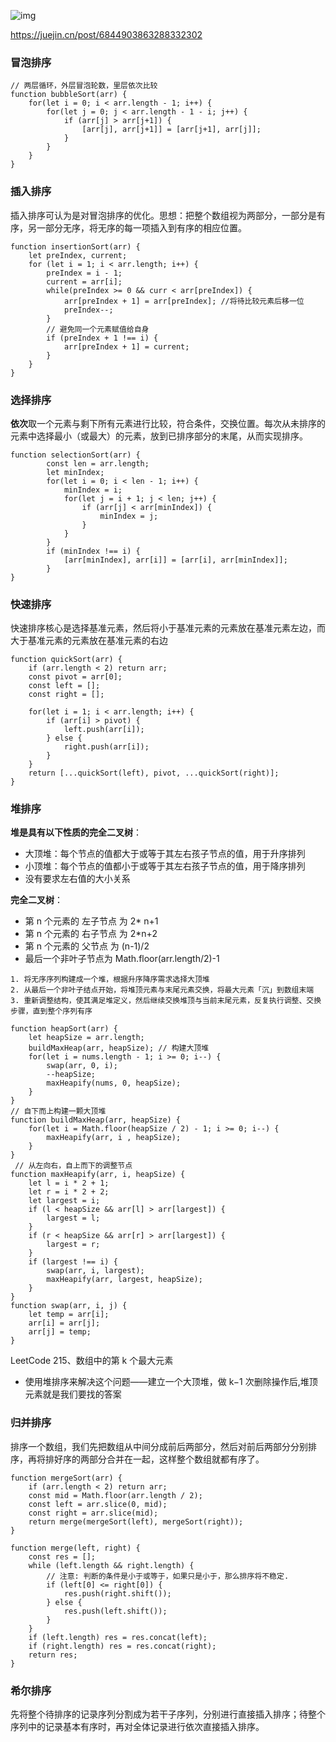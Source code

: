 ![img](https://raw.githubusercontent.com/KimlPan/cdn/master/img/20180912224019565.png)

https://juejin.cn/post/6844903863288332302

### 冒泡排序

```
// 两层循环，外层冒泡轮数，里层依次比较
function bubbleSort(arr) {
	for(let i = 0; i < arr.length - 1; i++) {
		for(let j = 0; j < arr.length - 1 - i; j++) {
			if (arr[j] > arr[j+1]) {
				[arr[j], arr[j+1]] = [arr[j+1], arr[j]];
			}
		}
	}
}
```



### 插入排序

插入排序可认为是对冒泡排序的优化。思想：把整个数组视为两部分，一部分是有序，另一部分无序，将无序的每一项插入到有序的相应位置。

```
function insertionSort(arr) {
	let preIndex, current;
	for (let i = 1; i < arr.length; i++) {
		preIndex = i - 1;
		current = arr[i];
		while(preIndex >= 0 && curr < arr[preIndex]) {
			arr[preIndex + 1] = arr[preIndex]; //将待比较元素后移一位
			preIndex--;
		}
		// 避免同一个元素赋值给自身
		if (preIndex + 1 !== i) {
			arr[preIndex + 1] = current;
		}
	}
}
```



### 选择排序

**依次**取一个元素与剩下所有元素进行比较，符合条件，交换位置。每次从未排序的元素中选择最小（或最大）的元素，放到已排序部分的末尾，从而实现排序。

```
function selectionSort(arr) {
		const len = arr.length;
		let minIndex;
		for(let i = 0; i < len - 1; i++) {
			minIndex = i;
			for(let j = i + 1; j < len; j++) {
				if (arr[j] < arr[minIndex]) {
					minIndex = j;
				}
			}
		}
		if (minIndex !== i) {
			[arr[minIndex], arr[i]] = [arr[i], arr[minIndex]];
		}
}
```





### 快速排序

快速排序核心是选择基准元素，然后将小于基准元素的元素放在基准元素左边，而大于基准元素的元素放在基准元素的右边

```
function quickSort(arr) {
	if (arr.length < 2) return arr;
	const pivot = arr[0];
	const left = [];
	const right = [];
	
	for(let i = 1; i < arr.length; i++) {
		if (arr[i] > pivot) {
			left.push(arr[i]);
		} else {
			right.push(arr[i]);
		}
	}
	return [...quickSort(left), pivot, ...quickSort(right)];
}
```



### 堆排序

**堆是具有以下性质的完全二叉树**：

- 大顶堆：每个节点的值都大于或等于其左右孩子节点的值，用于升序排列
- 小顶堆：每个节点的值都小于或等于其左右孩子节点的值，用于降序排列
- 没有要求左右值的大小关系

**完全二叉树**：

- 第 n 个元素的 左子节点 为 2* n+1
- 第 n 个元素的 右子节点 为 2*n+2
- 第 n 个元素的 父节点 为 (n-1)/2
- 最后一个非叶子节点为 Math.floor(arr.length/2)-1

```
1. 将无序序列构建成一个堆，根据升序降序需求选择大顶堆
2. 从最后一个非叶子结点开始，将堆顶元素与末尾元素交换，将最大元素「沉」到数组末端
3. 重新调整结构，使其满足堆定义，然后继续交换堆顶与当前末尾元素，反复执行调整、交换步骤，直到整个序列有序

function heapSort(arr) {
	let heapSize = arr.length;
	buildMaxHeap(arr, heapSize); // 构建大顶堆
	for(let i = nums.length - 1; i >= 0; i--) {
		swap(arr, 0, i);
		--heapSize;
		maxHeapify(nums, 0, heapSize);
	}
}
// 自下而上构建一颗大顶堆
function buildMaxHeap(arr, heapSize) {
	for(let i = Math.floor(heapSize / 2) - 1; i >= 0; i--) {
		maxHeapify(arr, i , heapSize);
	}
}
 // 从左向右，自上而下的调整节点
function maxHeapify(arr, i, heapSize) {
	let l = i * 2 + 1;
	let r = i * 2 + 2;
	let largest = i;
	if (l < heapSize && arr[l] > arr[largest]) {
		largest = l;
	}
	if (r < heapSize && arr[r] > arr[largest]) {
		largest = r;
	}
	if (largest !== i) {
		swap(arr, i, largest);
		maxHeapify(arr, largest, heapSize);
	}
}
function swap(arr, i, j) {
	let temp = arr[i];
	arr[i] = arr[j];
	arr[j] = temp;
}
```



LeetCode 215、数组中的第 k 个最大元素

- 使用堆排序来解决这个问题——建立一个大顶堆，做 k−1 次删除操作后,堆顶元素就是我们要找的答案





### 归并排序

排序一个数组，我们先把数组从中间分成前后两部分，然后对前后两部分分别排序，再将排好序的两部分合并在一起，这样整个数组就都有序了。

```
function mergeSort(arr) {
	if (arr.length < 2) return arr;
	const mid = Math.floor(arr.length / 2);
	const left = arr.slice(0, mid);
	const right = arr.slice(mid);
	return merge(mergeSort(left), mergeSort(right));
}

function merge(left, right) {
	const res = [];
	while (left.length && right.length) {
		// 注意: 判断的条件是小于或等于，如果只是小于，那么排序将不稳定.
		if (left[0] <= right[0]) {
			res.push(right.shift());
		} else {
			res.push(left.shift());
		}
	}
	if (left.length) res = res.concat(left);
	if (right.length) res = res.concat(right);
	return res;
}
```



### 希尔排序

先将整个待排序的记录序列分割成为若干子序列，分别进行直接插入排序；待整个序列中的记录基本有序时，再对全体记录进行依次直接插入排序。